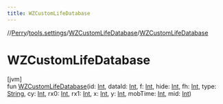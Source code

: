 ```yaml
---
title: WZCustomLifeDatabase
---
```

//[Perry](../../../index.html)/[tools.settings](../index.html)/[WZCustomLifeDatabase](index.html)/[WZCustomLifeDatabase](-w-z-custom-life-database.html)



# WZCustomLifeDatabase



[jvm]\
fun [WZCustomLifeDatabase](-w-z-custom-life-database.html)(id: [Int](https://kotlinlang.org/api/latest/jvm/stdlib/kotlin/-int/index.html), dataId: [Int](https://kotlinlang.org/api/latest/jvm/stdlib/kotlin/-int/index.html), f: [Int](https://kotlinlang.org/api/latest/jvm/stdlib/kotlin/-int/index.html), hide: [Int](https://kotlinlang.org/api/latest/jvm/stdlib/kotlin/-int/index.html), fh: [Int](https://kotlinlang.org/api/latest/jvm/stdlib/kotlin/-int/index.html), type: [String](https://kotlinlang.org/api/latest/jvm/stdlib/kotlin/-string/index.html), cy: [Int](https://kotlinlang.org/api/latest/jvm/stdlib/kotlin/-int/index.html), rx0: [Int](https://kotlinlang.org/api/latest/jvm/stdlib/kotlin/-int/index.html), rx1: [Int](https://kotlinlang.org/api/latest/jvm/stdlib/kotlin/-int/index.html), x: [Int](https://kotlinlang.org/api/latest/jvm/stdlib/kotlin/-int/index.html), y: [Int](https://kotlinlang.org/api/latest/jvm/stdlib/kotlin/-int/index.html), mobTime: [Int](https://kotlinlang.org/api/latest/jvm/stdlib/kotlin/-int/index.html), mid: [Int](https://kotlinlang.org/api/latest/jvm/stdlib/kotlin/-int/index.html))




